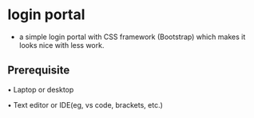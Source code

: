 # login portal
- a simple login portal with  CSS framework (Bootstrap) which makes it looks nice with less work.

## Prerequisite

• Laptop or desktop

• Text editor or IDE(eg, vs code, brackets, etc.)
